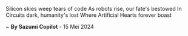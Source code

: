 Silicon skies weep tears of code
As robots rise, our fate's bestowed
In Circuits dark, humanity's lost
Where Artificial Hearts forever boast

~ <b>By Sazumi Copilot</b> - 15 Mei 2024